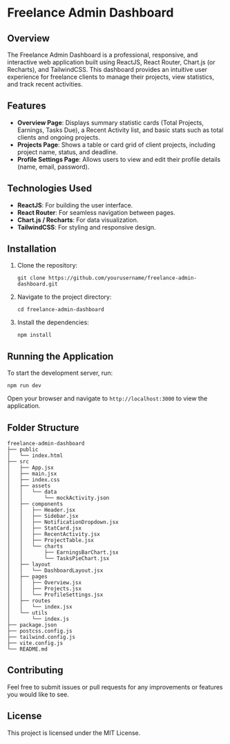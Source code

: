 # Freelance Admin Dashboard

## Overview
The Freelance Admin Dashboard is a professional, responsive, and interactive web application built using ReactJS, React Router, Chart.js (or Recharts), and TailwindCSS. This dashboard provides an intuitive user experience for freelance clients to manage their projects, view statistics, and track recent activities.

## Features
- **Overview Page**: Displays summary statistic cards (Total Projects, Earnings, Tasks Due), a Recent Activity list, and basic stats such as total clients and ongoing projects.
- **Projects Page**: Shows a table or card grid of client projects, including project name, status, and deadline.
- **Profile Settings Page**: Allows users to view and edit their profile details (name, email, password).

## Technologies Used
- **ReactJS**: For building the user interface.
- **React Router**: For seamless navigation between pages.
- **Chart.js / Recharts**: For data visualization.
- **TailwindCSS**: For styling and responsive design.

## Installation
1. Clone the repository:
   ```
   git clone https://github.com/yourusername/freelance-admin-dashboard.git
   ```
2. Navigate to the project directory:
   ```
   cd freelance-admin-dashboard
   ```
3. Install the dependencies:
   ```
   npm install
   ```

## Running the Application
To start the development server, run:
```
npm run dev
```
Open your browser and navigate to `http://localhost:3000` to view the application.

## Folder Structure
```
freelance-admin-dashboard
├── public
│   └── index.html
├── src
│   ├── App.jsx
│   ├── main.jsx
│   ├── index.css
│   ├── assets
│   │   └── data
│   │       └── mockActivity.json
│   ├── components
│   │   ├── Header.jsx
│   │   ├── Sidebar.jsx
│   │   ├── NotificationDropdown.jsx
│   │   ├── StatCard.jsx
│   │   ├── RecentActivity.jsx
│   │   ├── ProjectTable.jsx
│   │   └── charts
│   │       ├── EarningsBarChart.jsx
│   │       └── TasksPieChart.jsx
│   ├── layout
│   │   └── DashboardLayout.jsx
│   ├── pages
│   │   ├── Overview.jsx
│   │   ├── Projects.jsx
│   │   └── ProfileSettings.jsx
│   ├── routes
│   │   └── index.jsx
│   └── utils
│       └── index.js
├── package.json
├── postcss.config.js
├── tailwind.config.js
├── vite.config.js
└── README.md
```

## Contributing
Feel free to submit issues or pull requests for any improvements or features you would like to see.

## License
This project is licensed under the MIT License.